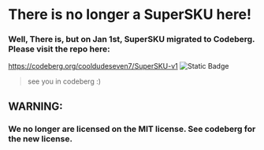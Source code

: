 # There is no longer a SuperSKU here!
### Well, There is, but on Jan 1st, SuperSKU migrated to Codeberg. Please visit the repo here:
https://codeberg.org/cooldudeseven7/SuperSKU-v1
![Static Badge](https://img.shields.io/badge/migrated_from%3A-GitHub-black?logo=codeberg)

> see you in codeberg :)
## WARNING:
### We no longer are licensed on the MIT license. See codeberg for the new license.
